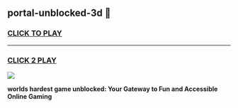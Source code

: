 
## portal-unblocked-3d 👋
<h3>
<a href="https://premium.freeplayer.one?title=portal-unblocked-3d&ref=14F">CLICK TO PLAY</a></h3>
<hr>

<h3>
<a href="https://premium.freeplayer.one?title=portal-unblocked-3d&ref=14F">CLICK 2 PLAY</a>
  
</h3>

<a href="https://premium.freeplayer.one?title=portal-unblocked-3d&ref=12F/"><img src="https://clearcache.store/games.png"></a>


**worlds hardest game unblocked: Your Gateway to Fun and Accessible Online Gaming**
